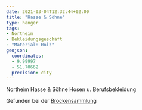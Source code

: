 ```yaml
---
date: 2021-03-04T12:32:44+02:00
title: "Hasse & Söhne"
type: hanger
tags:
- Northeim
- Bekleidungsgeschäft
- "Material: Holz"
geojson:
  coordinates:
  - 9.99997
  - 51.70662
  precision: city
---
```

Northeim
Hasse & Söhne Hosen u. Berufsbekleidung

<div class="source">Gefunden bei der <a href="https://www.neue-arbeit-brockensammlung.de/geschaefte/gebrauchtmoebelkaufhaus/">Brockensammlung</a></div>
